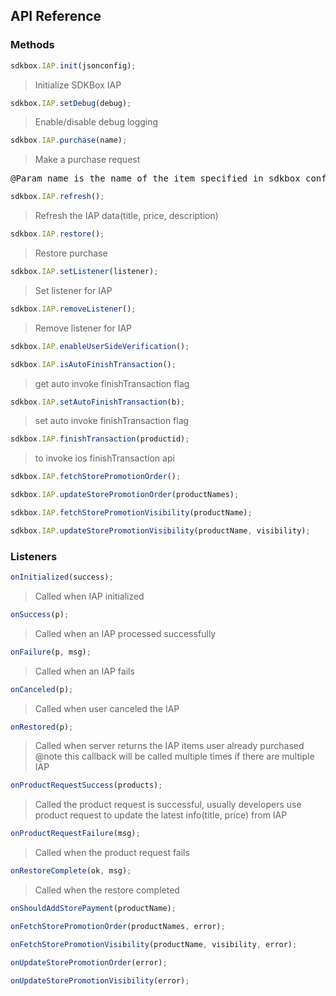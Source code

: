 ## API Reference

### Methods
```javascript
sdkbox.IAP.init(jsonconfig);
```
> Initialize SDKBox IAP

```javascript
sdkbox.IAP.setDebug(debug);
```
> Enable/disable debug logging

```javascript
sdkbox.IAP.purchase(name);
```
> Make a purchase request

<pre>
@Param name is the name of the item specified in sdkbox_config.json
</pre>

```javascript
sdkbox.IAP.refresh();
```
> Refresh the IAP data(title, price, description)

```javascript
sdkbox.IAP.restore();
```
> Restore purchase

```javascript
sdkbox.IAP.setListener(listener);
```
> Set listener for IAP

```javascript
sdkbox.IAP.removeListener();
```
> Remove listener for IAP

```javascript
sdkbox.IAP.enableUserSideVerification();
```

```javascript
sdkbox.IAP.isAutoFinishTransaction();
```
> get auto invoke finishTransaction flag

```javascript
sdkbox.IAP.setAutoFinishTransaction(b);
```
> set auto invoke finishTransaction flag

```javascript
sdkbox.IAP.finishTransaction(productid);
```
> to invoke ios finishTransaction api

```javascript
sdkbox.IAP.fetchStorePromotionOrder();
```

```javascript
sdkbox.IAP.updateStorePromotionOrder(productNames);
```

```javascript
sdkbox.IAP.fetchStorePromotionVisibility(productName);
```

```javascript
sdkbox.IAP.updateStorePromotionVisibility(productName, visibility);
```


### Listeners
```javascript
onInitialized(success);
```
> Called when IAP initialized

```javascript
onSuccess(p);
```
> Called when an IAP processed successfully

```javascript
onFailure(p, msg);
```
> Called when an IAP fails

```javascript
onCanceled(p);
```
> Called when user canceled the IAP

```javascript
onRestored(p);
```
> Called when server returns the IAP items user already purchased
@note this callback will be called multiple times if there are multiple IAP

```javascript
onProductRequestSuccess(products);
```
> Called the product request is successful, usually developers use product request to update the latest info(title, price) from IAP

```javascript
onProductRequestFailure(msg);
```
> Called when the product request fails

```javascript
onRestoreComplete(ok, msg);
```
> Called when the restore completed

```javascript
onShouldAddStorePayment(productName);
```

```javascript
onFetchStorePromotionOrder(productNames, error);
```

```javascript
onFetchStorePromotionVisibility(productName, visibility, error);
```

```javascript
onUpdateStorePromotionOrder(error);
```

```javascript
onUpdateStorePromotionVisibility(error);
```



